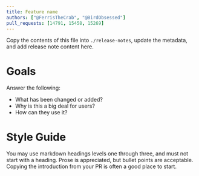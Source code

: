 ```yaml
---
title: Feature name
authors: ["@FerrisTheCrab", "@BirdObsessed"]
pull_requests: [14791, 15458, 15269]
---
```


Copy the contents of this file into `./release-notes`, update the metadata, and add release note content here.

# Goals

Answer the following:

- What has been changed or added?
- Why is this a big deal for users?
- How can they use it?

# Style Guide

You may use markdown headings levels one through three, and must not start with a heading. Prose is appreciated, but bullet points are acceptable. Copying the introduction from your PR is often a good place to start.
